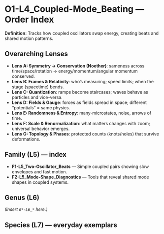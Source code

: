 # O1-L4_Coupled-Mode_Beating — Order Index
**Definition:** Tracks how coupled oscillators swap energy, creating beats and shared motion patterns.

## Overarching Lenses

- **Lens A: Symmetry -> Conservation (Noether)**: sameness across time/space/rotation → energy/momentum/angular momentum conserved.
- **Lens B: Frames & Relativity**: who’s measuring; speed limits; when the stage (spacetime) bends.
- **Lens C: Quantization**: ramps become staircases; waves behave as particles and vice-versa.
- **Lens D: Fields & Gauge**: forces as fields spread in space; different “potentials” = same physics.
- **Lens E: Randomness & Entropy**: many-microstates, noise, arrows of time.
- **Lens F: Scale & Renormalization**: what matters changes with zoom; universal behavior emerges.
- **Lens G: Topology & Phases**: protected counts (knots/holes) that survive deformations.

## Family (L5) — index
- **F1-L5_Two-Oscillator_Beats** — Simple coupled pairs showing slow envelopes and fast motion.
- **F2-L5_Mode-Shape_Diagnostics** — Tools that reveal shared mode shapes in coupled systems.

## Genus (L6)
_(Insert `G*-L6_*` here.)_

## Species (L7) — everyday exemplars
